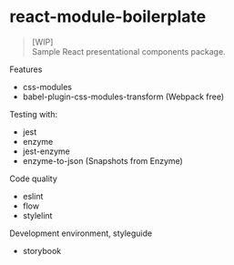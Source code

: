 # react-module-boilerplate

> [WIP]  
> Sample React presentational components package.  

Features
- css-modules
- babel-plugin-css-modules-transform (Webpack free)

Testing with:
- jest
- enzyme
- jest-enzyme
- enzyme-to-json (Snapshots from Enzyme)

Code quality
- eslint
- flow
- stylelint

Development environment, styleguide
- storybook
